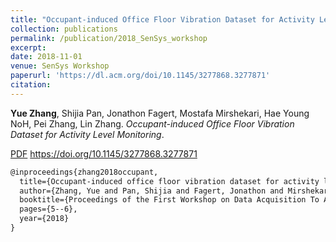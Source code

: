 ```yaml
---
title: "Occupant-induced Office Floor Vibration Dataset for Activity Level Monitoring"
collection: publications
permalink: /publication/2018_SenSys_workshop
excerpt: 
date: 2018-11-01
venue: SenSys Workshop
paperurl: 'https://dl.acm.org/doi/10.1145/3277868.3277871'
citation: 
---
```

**Yue Zhang**, Shijia Pan, Jonathon Fagert, Mostafa Mirshekari, Hae Young NoH, Pei Zhang, Lin Zhang. *Occupant-induced Office Floor Vibration Dataset for Activity Level Monitoring*.

[PDF](http://yzthu.github.io/files/2018_SenSys_DATA.pdf) https://doi.org/10.1145/3277868.3277871

```markdown
@inproceedings{zhang2018occupant,
  title={Occupant-induced office floor vibration dataset for activity level monitoring},
  author={Zhang, Yue and Pan, Shijia and Fagert, Jonathon and Mirshekari, Mostafa and Noh, Hae Young and Zhang, Pei and Zhang, Lin},
  booktitle={Proceedings of the First Workshop on Data Acquisition To Analysis},
  pages={5--6},
  year={2018}
}
```